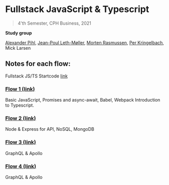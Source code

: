 # Fullstack JavaScript & Typescript 
> 4'th Semester, CPH Business, 2021  

**Study group**

[Alexander Pihl](https://github.com/AlexanderPihl), [Jean-Poul Leth-Møller](https://github.com/Jean-Poul), [Morten Rasmussen](https://github.com/Amazingh0rse), [Per Kringelbach](https://github.com/cph-pk), Mick Larsen


## Notes for each flow:

Fullstack JS/TS Startcode [link](https://github.com/micklarsen/4sem_typescript_startcode)

### [Flow 1 (link)](https://github.com/micklarsen/4sem_fullstack_js_ts/tree/main/Period%201)
Basic JavaScript, Promises and async-await, Babel, Webpack Introduction to Typescript.

### [Flow 2 (link)](https://github.com/micklarsen/4sem_fullstack_js_ts/tree/main/Period%202)
Node & Express for API, NoSQL, MongoDB  

### [Flow 3 (link)](https://github.com/micklarsen/4sem_fullstack_js_ts/tree/main/Period%203)
GraphQL & Apollo

### [Flow 4 (link)](#)
GraphQL & Apollo
